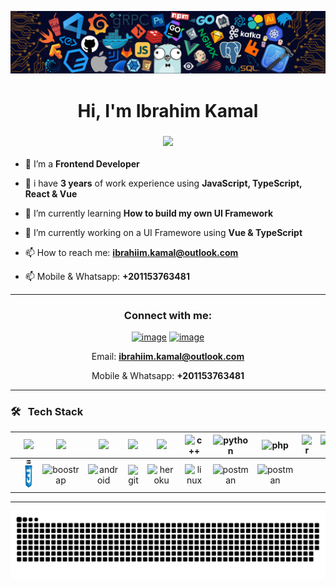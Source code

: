 <p align="center"><img src="https://raw.githubusercontent.com/KevinPatel04/KevinPatel04/master/header.png"></p>

<h1 align="center">Hi, I'm Ibrahim Kamal</h1>
<h3 align="center"><a href="https://github.com/DenverCoder1/readme-typing-svg"><img src="https://readme-typing-svg.herokuapp.com?lines=Frontend+Developer+;Aspiring+Developer;Always+learning+new+things&center=true&width=500&height=50"></a></h3>

- 🔭 I’m a **Frontend Developer**

- 🔭 i have **3 years** of work experience using **JavaScript, TypeScript, React & Vue**

- 🌱 I’m currently learning **How to build my own UI Framework**

- 👯 I’m currently working on a UI Framewore using **Vue & TypeScript**

- 📫 How to reach me: **ibrahiim.kamal@outlook.com**

- 📫 Mobile & Whatsapp: **+201153763481**

<hr />

<h3 align="center">Connect with me:</h3>
<div align="center">

[![image](https://img.shields.io/badge/LinkedIn-0077B5?style=for-the-badge&logo=linkedin&logoColor=white)](https://www.linkedin.com/in/ibrahiimkamal/)
[![image](https://img.shields.io/badge/Twitter-1DA1F2?style=for-the-badge&logo=twitter&logoColor=white)](https://twitter.com/IbrahiimKamal)
  
Email: **ibrahiim.kamal@outlook.com**

Mobile & Whatsapp: **+201153763481**
</div>

<hr />

### 🛠 &nbsp; Tech Stack

|<img src="https://raw.githubusercontent.com/devicons/devicon/master/icons/javascript/javascript-original.svg" width=40> | <img src="https://seeklogo.com/images/T/typescript-logo-B29A3F462D-seeklogo.com.png" width=40> | <img src="https://seeklogo.com/images/R/react-logo-7B3CE81517-seeklogo.com.png" width="40"> | <img src="https://seeklogo.com/images/V/vuejs-logo-17D586B587-seeklogo.com.png" width="40"> | <img src="https://seeklogo.com/images/N/nuxt-logo-5EF50E1ABD-seeklogo.com.png" width="40"> | <img src="https://seeklogo.com/images/R/redux-logo-9CA6836C12-seeklogo.com.png" width="40"> | <img src="https://seeklogo.com/images/N/next-js-logo-7929BCD36F-seeklogo.com.png" alt="c++" width="40"> | <img src="https://seeklogo.com/images/M/material-ui-logo-5BDCB9BA8F-seeklogo.com.png" alt="python" width="40">  | <img src="https://seeklogo.com/images/A/ant-design-logo-EAB6B3D5D9-seeklogo.com.png" alt="php" width="40">  | <img src="https://seeklogo.com/images/V/vuetify-logo-3BCF73C928-seeklogo.com.png" alt="r" width="40"> | <img src="https://seeklogo.com/images/W/webpack-logo-9E66EE203A-seeklogo.com.png" alt="mysql" width="40"> | <img src="https://seeklogo.com/images/V/vite-logo-BFD4283991-seeklogo.com.png" alt="mongodb" width="40"> | <img src="https://seeklogo.com/images/G/gulp-logo-415632861B-seeklogo.com.png" alt="firebase" width="30"> | <img src="https://seeklogo.com/images/B/bootstrap-5-logo-85A1F11F4F-seeklogo.com.png" alt="sqlite" width="40"> | 
|:-:|:-:|:-:|:-:|:-:|:-:|:-:|:-:|:-:|:-:|:-:|:-:|:-:|:-:|
|<img src="https://raw.githubusercontent.com/devicons/devicon/master/icons/html5/html5-original-wordmark.svg" alt="html5" width="40"> | <img src="https://raw.githubusercontent.com/devicons/devicon/master/icons/css3/css3-original-wordmark.svg" alt="css3" width="45" height="45"/> | <img src="https://seeklogo.com/images/S/sass-logo-E41E7734A8-seeklogo.com.png" alt="boostrap" width="40"> | <img src="https://seeklogo.com/images/T/tailwind-css-logo-5AD4175897-seeklogo.com.png" alt="android" width="40"> | <img src="https://www.vectorlogo.zone/logos/git-scm/git-scm-icon.svg" alt="git" width="40"> | <img src="https://seeklogo.com/images/G/github-logo-7880D80B8D-seeklogo.com.png" alt="heroku" width="40"> | <img src="https://seeklogo.com/images/R/react-native-logo-221C671C70-seeklogo.com.png" alt="linux" width="40"> | <img src="https://www.vectorlogo.zone/logos/getpostman/getpostman-icon.svg" alt="postman" width="40"> | <img src="https://seeklogo.com/images/L/Linux_Tux-logo-DA252F3C21-seeklogo.com.png" alt="postman" width="40"> |

<hr />

<p align="center">
  <img  src="https://raw.githubusercontent.com/Elanza-48/Elanza-48/main/resources/img/github-contribution-grid-snake.svg"
    alt="example" />
</p>

